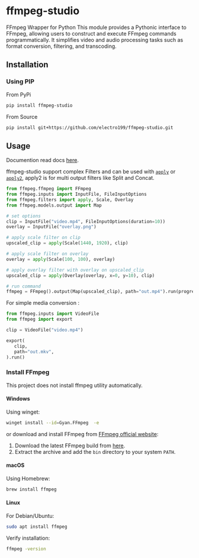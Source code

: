 # ffmpeg-studio

FFmpeg Wrapper for Python
This module provides a Pythonic interface to FFmpeg, allowing users to construct and execute FFmpeg commands programmatically.
It simplifies video and audio processing tasks such as format conversion, filtering, and transcoding.

## Installation

### Using PIP
From PyPi
```sh
pip install ffmpeg-studio
```

From Source
```sh
pip install git+https://github.com/electro199/ffmpeg-studio.git
```



## Usage

Documention read docs [here](https://electro199.github.io/ffmpeg-studio/).

ffmpeg-studio support complex Filters and can be used with  [`apply`](https://electro199.github.io/ffmpeg-studio/api/#ffmpeg.filters.apply) or [`apply2`](https://electro199.github.io/ffmpeg-studio/api/#ffmpeg.filters.apply2), apply2 is for multi output filters like Split and Concat.


```py
from ffmpeg.ffmpeg import FFmpeg
from ffmpeg.inputs import InputFile, FileInputOptions
from ffmpeg.filters import apply, Scale, Overlay
from ffmpeg.models.output import Map

# set options
clip = InputFile("video.mp4", FileInputOptions(duration=10))
overlay = InputFile("overlay.png")

# apply scale filter on clip
upscaled_clip = apply(Scale(1440, 1920), clip)

# apply scale filter on overlay
overlay = apply(Scale(100, 100), overlay)

# apply overlay filter with overlay on upscaled_clip
upscaled_clip = apply(Overlay(overlay, x=0, y=10), clip)

# run command 
ffmpeg = FFmpeg().output(Map(upscaled_clip), path="out.mp4").run(progress_callback=print)

```

For simple media conversion :

```py
from ffmpeg.inputs import VideoFile
from ffmpeg import export

clip = VideoFile("video.mp4")

export(
   clip,
   path="out.mkv",
).run()

```

### Install FFmpeg

This project does not install ffmpeg utility automatically.

#### Windows
Using winget:
```sh
winget install --id=Gyan.FFmpeg  -e
```

or download and install FFmpeg from [FFmpeg official website](https://ffmpeg.org/download.html):
1. Download the latest FFmpeg build from [here](https://www.gyan.dev/ffmpeg/builds/).
2. Extract the archive and add the `bin` directory to your system `PATH`.

#### macOS
Using Homebrew:
```sh
brew install ffmpeg
```

#### Linux
For Debian/Ubuntu:
```sh
sudo apt install ffmpeg
```
Verify installation:
```sh
ffmpeg -version
```

